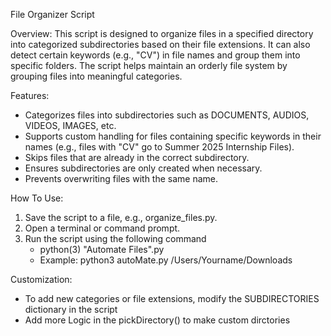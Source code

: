 File Organizer Script

Overview:
This script is designed to organize files in a specified directory into categorized subdirectories based on their file extensions. It can also detect certain keywords (e.g., "CV") in file names and group them into specific folders. The script helps maintain an orderly file system by grouping files into meaningful categories.

Features:
- Categorizes files into subdirectories such as DOCUMENTS, AUDIOS, VIDEOS, IMAGES, etc.
- Supports custom handling for files containing specific keywords in their names (e.g., files with "CV" go to Summer 2025 Internship Files).
- Skips files that are already in the correct subdirectory.
- Ensures subdirectories are only created when necessary.
- Prevents overwriting files with the same name.

How To Use:
1. Save the script to a file, e.g., organize_files.py.
2. Open a terminal or command prompt.
3. Run the script using the following command
    - python(3) "Automate Files".py <path>
    - Example: python3 autoMate.py /Users/Yourname/Downloads

Customization:
- To add new categories or file extensions, modify the SUBDIRECTORIES dictionary in the script
- Add more Logic in the pickDirectory() to make custom dirctories